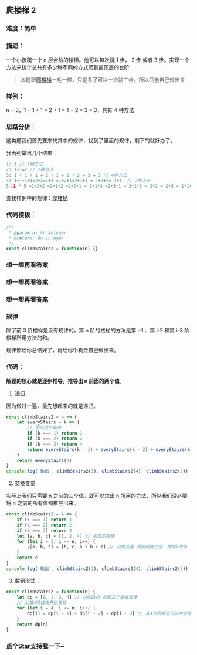 ## 爬楼梯 2

### 难度：简单

### 描述：

一个小孩爬一个 n 层台阶的楼梯。他可以每次跳 1 步， 2 步 或者 3 步。实现一个方法来统计总共有多少种不同的方式爬到最顶层的台阶

> 本题跟[爬楼梯](http://obkoro1.com/web_accumulate/algorithm/simple/%E7%88%AC%E6%A5%BC%E6%A2%AF.html)一毛一样，只是多了可以一次跳三步，所以尽量自己做出来

### 样例：

n = 3，1 + 1 + 1 = 2 + 1 = 1 + 2 = 3 = 3，共有 4 种方法

### 思路分析：

这类题我们首先要来找其中的规律，找到了里面的规律，剩下的就好办了。

我再列举出几个结果：

```js
1: 1 // 1种方法
2: 1+1=2 // 2种方法
3: 1 + 1 + 1 = 2 + 1 = 1 + 2 = 3 = 3 // 4种方法
4: 1+1+1+1=2+2=1+3 =1+2+1=2+1+1 = 1+1+2= 3+1  // 7种方法
5：1 * 5 =1+2+2 =2+1+2 =2+2+1 = 1+1+3 =1+3+1 = 3+1+1 = 3+2 = 2+3 = 1+1+1+2 =1+2+1+1 = 2+1+1+1 = 1+1+2+1  // 13种方法
```

查找样例中的规律：[爬楼梯](http://obkoro1.com/web_accumulate/algorithm/simple/%E7%88%AC%E6%A5%BC%E6%A2%AF.html)

### 代码模板：

```js
/**
 * @param n: An integer
 * @return: An integer
 */
const climbStairs2 = function(n) {}
```

### 想一想再看答案

### 想一想再看答案

### 想一想再看答案

### 规律

除了前 3 阶楼梯是没有规律的，第 n 阶的楼梯的方法是第 i-1 、第 i-2 和第 i-3 阶楼梯所用方法的和。

规律都给你总结好了，再给你个机会自己做出来。

### 代码：

**解题的核心就是逐步推导，推导出 n 前面的两个值**。

1. 递归

因为做过一遍，最先想起来的就是递归。

```js
const climbStairs2 = n => {
	let everyStairs = k => {
		// 循环退出条件
		if (k === 1) return 1
		if (k === 2) return 2
		if (k === 3) return 4
		return everyStairs(k - 1) + everyStairs(k - 2) + everyStairs(k - 3) // 三个值相加求出k所用的方法
	}
	return everyStairs(n)
}
console.log('输出', climbStairs2(3), climbStairs2(4), climbStairs2(5))
```

2. 交换变量

实际上我们只需要 n 之前的三个值，就可以求出 n 所用的方法，所以我们没必要将 n 之前的所有值都推导出来。

```js
const climbStairs2 = k => {
	if (k === 1) return 1
	if (k === 2) return 2
	if (k === 3) return 4
	let [a, b, c] = [1, 2, 4] // 前三阶楼梯
	for (let i = 3; i <= n; i++) {
		;[a, b, c] = [b, c, a + b + c] // 交换变量 更新前两个值，推导k的值
	}
	return c
}
console.log('输出', climbStairs2(3), climbStairs2(4), climbStairs2(5))
```

3. 数组形式：

```js
const climbStairs2 = function(n) {
	let dp = [0, 1, 2, 4] // 初始数组 前面三个没有规律
	// 从第4阶楼梯开始推导
	for (let i = 4; i <= n; i++) {
		dp[i] = dp[i - 1] + dp[i - 2] + dp[i - 3] // 从3开始都是可以由前面3个元素相加推导出来
	}
	return dp[n]
}
```

<!-- 特殊字符串：用于修改/删除markdown的结尾提示语-->

### 点个[Star](https://github.com/OBKoro1/Brush_algorithm)支持我一下~
